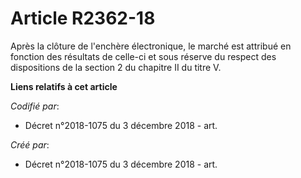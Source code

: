 # Article R2362-18

Après la clôture de l'enchère électronique, le marché est attribué en fonction des résultats de celle-ci et sous réserve du
respect des dispositions de la section 2 du chapitre II du titre V.

**Liens relatifs à cet article**

_Codifié par_:

  - Décret n°2018-1075 du 3 décembre 2018 - art.

_Créé par_:

  - Décret n°2018-1075 du 3 décembre 2018 - art.
